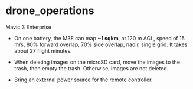 # drone_operations


Mavic 3 Enterprise

* On one battery, the M3E can map **~1 sqkm**, at 120 m AGL, speed of 15 m/s, 80% forward overlap, 70% side overlap, nadir, single grid. It takes about 27 flight minutes.

* When deleting images on the microSD card, move the images to the trash, then empty the trash. Otherwise, images are not deleted.

* Bring an external power source for the remote controller. 
